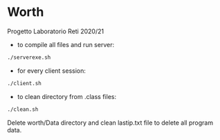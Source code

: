 # Worth
Progetto Laboratorio Reti 2020/21

- to compile all files and run server:
```bash
./serverexe.sh
```
- for every client session:
```bash
./client.sh 
```
- to clean directory from .class files:
```bash
./clean.sh 
```

Delete worth/Data directory and clean lastip.txt file to delete all program data.
